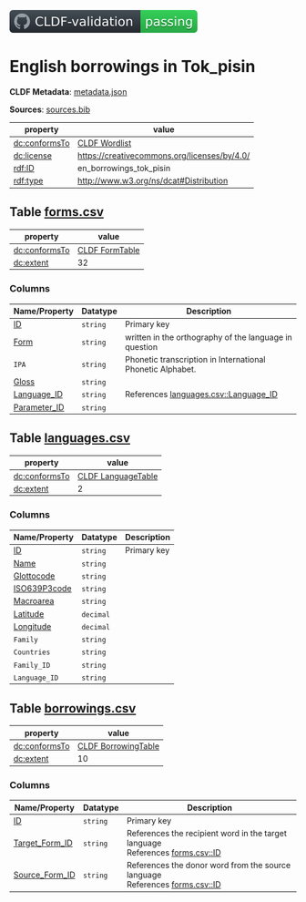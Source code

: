 [![CLDF validation](https://raw.githubusercontent.com/martino-vic/en_borrowings/master/cldf/badge.svg)](https://github.com/martino-vic/en_borrowings/blob/master/cldf/dfs2cldf.py#L53)

# English borrowings in Tok_pisin

**CLDF Metadata**: [metadata.json](./metadata.json)

**Sources**: [sources.bib](./sources.bib)

property | value
 --- | ---
[dc:conformsTo](http://purl.org/dc/terms/conformsTo) | [CLDF Wordlist](http://cldf.clld.org/v1.0/terms.rdf#Wordlist)
[dc:license](http://purl.org/dc/terms/license) | https://creativecommons.org/licenses/by/4.0/
[rdf:ID](http://www.w3.org/1999/02/22-rdf-syntax-ns#ID) | en_borrowings_tok_pisin
[rdf:type](http://www.w3.org/1999/02/22-rdf-syntax-ns#type) | http://www.w3.org/ns/dcat#Distribution


## <a name="table-formscsv"></a>Table [forms.csv](./forms.csv)

property | value
 --- | ---
[dc:conformsTo](http://purl.org/dc/terms/conformsTo) | [CLDF FormTable](http://cldf.clld.org/v1.0/terms.rdf#FormTable)
[dc:extent](http://purl.org/dc/terms/extent) | 32


### Columns

Name/Property | Datatype | Description
 --- | --- | --- 
[ID](http://cldf.clld.org/v1.0/terms.rdf#id) | `string` | Primary key
[Form](http://cldf.clld.org/v1.0/terms.rdf#form) | `string` | written in the orthography of the language in question
`IPA` | `string` | Phonetic transcription in International Phonetic Alphabet.
[Gloss](http://cldf.clld.org/v1.0/terms.rdf#gloss) | `string` | 
[Language_ID](http://cldf.clld.org/v1.0/terms.rdf#languageReference) | `string` | References [languages.csv::Language_ID](#table-languagescsv)
[Parameter_ID](http://cldf.clld.org/v1.0/terms.rdf#parameterReference) | `string` | 

## <a name="table-languagescsv"></a>Table [languages.csv](./languages.csv)

property | value
 --- | ---
[dc:conformsTo](http://purl.org/dc/terms/conformsTo) | [CLDF LanguageTable](http://cldf.clld.org/v1.0/terms.rdf#LanguageTable)
[dc:extent](http://purl.org/dc/terms/extent) | 2


### Columns

Name/Property | Datatype | Description
 --- | --- | --- 
[ID](http://cldf.clld.org/v1.0/terms.rdf#id) | `string` | Primary key
[Name](http://cldf.clld.org/v1.0/terms.rdf#name) | `string` | 
[Glottocode](http://cldf.clld.org/v1.0/terms.rdf#glottocode) | `string` | 
[ISO639P3code](http://cldf.clld.org/v1.0/terms.rdf#iso639P3code) | `string` | 
[Macroarea](http://cldf.clld.org/v1.0/terms.rdf#macroarea) | `string` | 
[Latitude](http://cldf.clld.org/v1.0/terms.rdf#latitude) | `decimal` | 
[Longitude](http://cldf.clld.org/v1.0/terms.rdf#longitude) | `decimal` | 
`Family` | `string` | 
`Countries` | `string` | 
`Family_ID` | `string` | 
`Language_ID` | `string` | 

## <a name="table-borrowingscsv"></a>Table [borrowings.csv](./borrowings.csv)

property | value
 --- | ---
[dc:conformsTo](http://purl.org/dc/terms/conformsTo) | [CLDF BorrowingTable](http://cldf.clld.org/v1.0/terms.rdf#BorrowingTable)
[dc:extent](http://purl.org/dc/terms/extent) | 10


### Columns

Name/Property | Datatype | Description
 --- | --- | --- 
[ID](http://cldf.clld.org/v1.0/terms.rdf#id) | `string` | Primary key
[Target_Form_ID](http://cldf.clld.org/v1.0/terms.rdf#targetFormReference) | `string` | References the recipient word in the target language<br>References [forms.csv::ID](#table-formscsv)
[Source_Form_ID](http://cldf.clld.org/v1.0/terms.rdf#sourceFormReference) | `string` | References the donor word from the source language<br>References [forms.csv::ID](#table-formscsv)

